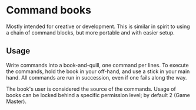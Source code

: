 # Command books

Mostly intended for creative or development. 
This is similar in spirit to using a chain of command blocks, but more portable and with easier setup.

## Usage

Write commands into a book-and-quill, one command per lines. To execute the commands, hold the book in your off-hand, and use a stick in your main hand. All commands are run in succession, even if one fails along the way. 

The book's user is considered the source of the commands. Usage of books can be locked behind a specific permission level; by default 2 (Game Master).
